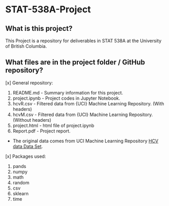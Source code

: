 # STAT-538A-Project

## What is this project? 
This Project is a repository for deliverables in STAT 538A at the University of British Columbia.

## What files are in the project folder / GitHub repository?
[x] General repository:
   1. README.md - Summary information for this project.
   2. project.ipynb - Project codes in Jupyter Notebook.
   3. hcvR.csv - Filtered data from {UCI} Machine Learning Repository. (With headers)
   4. hcvM.csv - Filtered data from {UCI} Machine Learning Repository. (Without headers)
   5. project.html - html file of project.ipynb
   6. Report.pdf - Project report.

+ The original data comes from UCI Machine Learning Repository [HCV data Data Set](http://archive.ics.uci.edu/ml/datasets/HCV+data#).

[x] Packages used:
   1. pands
   2. numpy
   3. math
   4. random
   5. csv
   6. sklearn
   7. time
